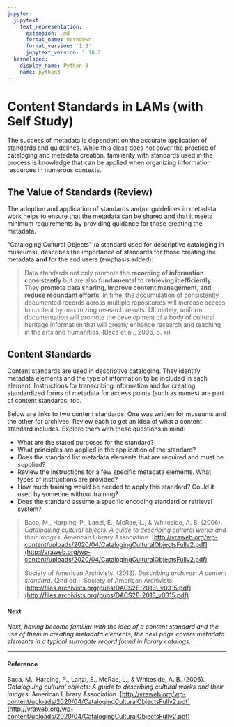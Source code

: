 ```yaml
---
jupyter:
  jupytext:
    text_representation:
      extension: .md
      format_name: markdown
      format_version: '1.3'
      jupytext_version: 1.10.2
  kernelspec:
    display_name: Python 3
    name: python3
---
```


<!-- #region id="zD_En4zNUCSs" -->
# Content Standards in LAMs (with Self Study)

The success of metadata is dependent on the accurate application of standards and guidelines. While this class does not cover the practice of cataloging and metadata creation, familiarity with standards used in the process is knowledge that can be applied when organizing information resources in numerous contexts.

## The Value of Standards (Review)

The adoption and application of standards and/or guidelines in metadata work helps to ensure that the metadata can be shared and that it meets minimum requirements by providing guidance for those creating the metadata.

"Cataloging Cultural Objects" (a standard used for descriptive cataloging in museums), describes the importance of standards for those creating the metadata **and** for the end users (emphasis added):

> Data standards not only promote the **recording of information consistently** but are also **fundamental to retrieving it efficiently**. They **promote data sharing, improve content management, and reduce redundant efforts**. In time, the accumulation of consistently documented records across multiple repositories will increase access to content by maximizing research results. Ultimately, uniform documentation will promote the development of a body of cultural heritage information that will greatly enhance research and teaching in the arts and humanities. (Baca et al., 2006, p. xi)

## Content Standards

Content standards are used in descriptive cataloging. They identify metadata elements and the type of information to be included in each element. Instructions for transcribing information and for creating standardized forms of metadata for access points (such as names) are part of content standards, too.

Below are links to two content standards. One was written for museums and the other for archives. Review each to get an idea of what a content standard includes. Explore them with these questions in mind:

*   What are the stated purposes for the standard?
*   What principles are applied in the application of the standard?
*   Does the standard list metadata elements that are required and must be supplied? 
*   Review the instructions for a few specific metadata elements. What types of instructions are provided? 
*   How much training would be needed to apply this standard? Could it used by someone without training? 
*   Does the standard assume a specific encoding standard or retrieval system?

> Baca, M., Harping, P., Lanzi, E., McRae, L., & Whiteside, A. B. (2006). _Cataloguing cultural objects: A guide to describing cultural works and their images_. American Library Association. [http://vraweb.org/wp-content/uploads/2020/04/CatalogingCulturalObjectsFullv2.pdf](http://vraweb.org/wp-content/uploads/2020/04/CatalogingCulturalObjectsFullv2.pdf)
> 
> Society of American Archivists. (2013). _Describing archives: A content standard_. (2nd ed.). Society of American Archivists. [http://files.archivists.org/pubs/DACS2E-2013\_v0315.pdf](http://files.archivists.org/pubs/DACS2E-2013_v0315.pdf)

#### **Next**

_Next, having become familiar with the idea of a content standard and the use of them in creating metadata elements, the next page covers metadata elements in a typical surrogate record found in library catalogs._

* * *

#### Reference

Baca, M., Harping, P., Lanzi, E., McRae, L., & Whiteside, A. B. (2006). _Cataloguing cultural objects: A guide to describing cultural works and their images_. American Library Association. [http://vraweb.org/wp-content/uploads/2020/04/CatalogingCulturalObjectsFullv2.pdf](http://vraweb.org/wp-content/uploads/2020/04/CatalogingCulturalObjectsFullv2.pdf)
<!-- #endregion -->
